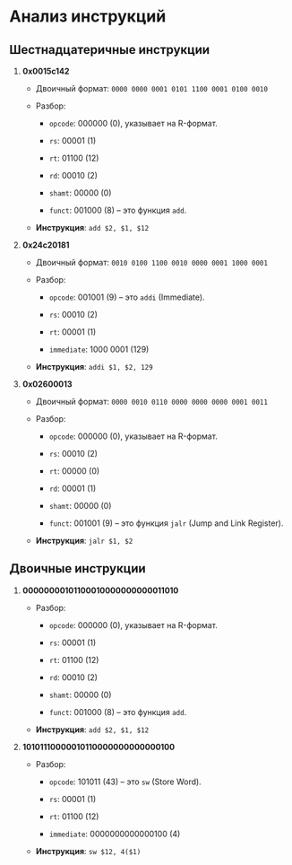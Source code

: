 # Анализ инструкций



## Шестнадцатеричные инструкции



1. **0x0015c142**

   - Двоичный формат: `0000 0000 0001 0101 1100 0001 0100 0010`

   - Разбор:

     - `opcode`: 000000 (0), указывает на R-формат.

     - `rs`: 00001 (1)

     - `rt`: 01100 (12)

     - `rd`: 00010 (2)

     - `shamt`: 00000 (0)

     - `funct`: 001000 (8) – это функция `add`.

   - **Инструкция**: `add $2, $1, $12`



2. **0x24c20181**

   - Двоичный формат: `0010 0100 1100 0010 0000 0001 1000 0001`

   - Разбор:

     - `opcode`: 001001 (9) – это `addi` (Immediate).

     - `rs`: 00010 (2)

     - `rt`: 00001 (1)

     - `immediate`: 1000 0001 (129)

   - **Инструкция**: `addi $1, $2, 129`



3. **0x02600013**

   - Двоичный формат: `0000 0010 0110 0000 0000 0000 0001 0011`

   - Разбор:

     - `opcode`: 000000 (0), указывает на R-формат.

     - `rs`: 00010 (2)

     - `rt`: 00000 (0)

     - `rd`: 00001 (1)

     - `shamt`: 00000 (0)

     - `funct`: 001001 (9) – это функция `jalr` (Jump and Link Register).

   - **Инструкция**: `jalr $1, $2`



## Двоичные инструкции



1. **00000000101100010000000000011010**

   - Разбор:

     - `opcode`: 000000 (0), указывает на R-формат.

     - `rs`: 00001 (1)

     - `rt`: 01100 (12)

     - `rd`: 00010 (2)

     - `shamt`: 00000 (0)

     - `funct`: 001000 (8) – это функция `add`.

   - **Инструкция**: `add $2, $1, $12`



2. **10101110000010110000000000000100**

   - Разбор:

     - `opcode`: 101011 (43) – это `sw` (Store Word).

     - `rs`: 00001 (1)

     - `rt`: 01100 (12)

     - `immediate`: 0000000000000100 (4)

   - **Инструкция**: `sw $12, 4($1)`
